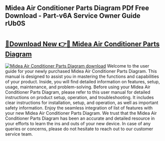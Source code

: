 ## Midea Air Conditioner Parts Diagram PDf Free Download - Part-v6A Service Owner Guide rUb0S

# <h2><a href="http://dfm79c1.blite.top/?on=Midea+Air+Conditioner+Parts+Diagram">🔗Download New 👉🔴 Midea Air Conditioner Parts Diagram</a></h2>

[![Midea Air Conditioner Parts Diagram download](https://i.imgur.com/lujVjoI.png)](http://dfm79c1.blite.top/?on=Midea+Air+Conditioner+Parts+Diagram)
Welcome to the user guide for your newly purchased Midea Air Conditioner Parts Diagram. This manual is designed to assist you in mastering the functions and capabilities of your product. Inside, you will find detailed information on features, setup, usage, maintenance, and problem-solving. Before using your Midea Air Conditioner Parts Diagram, please refer to this user manual for detailed instructions on product setup, operation, and troubleshooting. It includes clear instructions for installation, setup, and operation, as well as important safety information. Enjoy the seamless integration of list of features with your new Midea Air Conditioner Parts Diagram. We trust that the Midea Air Conditioner Parts Diagram has been an accurate and detailed resource in your efforts to learn the ins and outs of your new device. In case of any queries or concerns, please do not hesitate to reach out to our customer service team.
